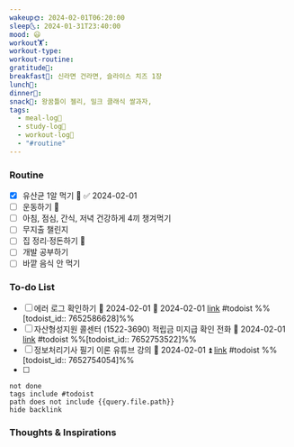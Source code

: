 ```yaml
---
wakeup🌞: 2024-02-01T06:20:00
sleep🌜: 2024-01-31T23:40:00
mood: 😃
workout🏋️: 
workout-type: 
workout-routine: 
gratitude🙏: 
breakfast🍳: 신라면 건라면, 슬라이스 치즈 1장
lunch🍚: 
dinner🥗: 
snack🍬: 왕꿈틀이 젤리, 밀크 클래식 쌀과자,
tags:
  - meal-log📝
  - study-log📓
  - workout-log💪
  - "#routine"
---
```

### Routine 
- [x] 유산균 1알 먹기 🔼 ✅ 2024-02-01
- [ ] 운동하기 🔼
- [ ] 아침, 점심, 간식, 저녁 건강하게 4끼 챙겨먹기
- [ ] 무지출 챌린지 
- [ ] 집 정리·정돈하기 🔼
- [ ] 개발 공부하기
- [ ] 바깥 음식 안 먹기 

### To-do List 
- [ ] 에러 로그 확인하기 🛫 2024-02-01 📅 2024-02-01 [link](https://todoist.com/showTask?id=7652586628) #todoist  %%[todoist_id:: 7652586628]%%
- [ ] 자산형성지원 콜센터 (1522-3690) 적립금 미지급 확인 전화 📅 2024-02-01 [link](https://todoist.com/showTask?id=7652753522) #todoist  %%[todoist_id:: 7652753522]%%
- [ ] 정보처리기사 필기 이론 유튜브 강의 📅 2024-02-01 ⏫ [link](https://todoist.com/showTask?id=7652754054) #todoist  %%[todoist_id:: 7652754054]%%
- [ ] 
```tasks
not done
tags include #todoist 
path does not include {{query.file.path}}
hide backlink
```


### Thoughts & Inspirations

